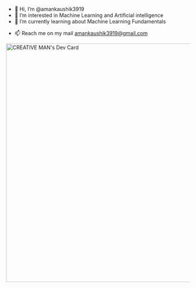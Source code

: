- 👋 Hi, I’m @amankaushik3919
- 👀 I’m interested in Machine Learning and Artificial intelligence
- 🌱 I’m currently learning about Machine Learning Fundamentals
<!-- 💞️ I’m looking to collaborate on --->
- 📫 Reach me on my mail amankaushik3919@gmail.com

<!---
amankaushik3919/amankaushik3919 is a ✨ special ✨ repository because its `README.md` (this file) appears on your GitHub profile.
You can click the Preview link to take a look at your changes.
--->
<a href="https://app.daily.dev/creativeman"><img src="https://api.daily.dev/devcards/v2/iD8xy4h4xnEIFkGmyXZ4g.png?type=wide&r=mh7" width="652" alt="CREATIVE MAN's Dev Card"/></a>
